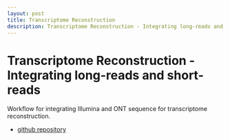 ```yaml
---
layout: post
title: Transcriptome Reconstruction
description: Transcriptome Reconstruction - Integrating long-reads and short-reads
---
```


# Transcriptome Reconstruction - Integrating long-reads and short-reads
Workflow for integrating Illumina and ONT sequence for transcriptome reconstruction.

* [github repository](https://github.com/gschettini/trancriptome_reconstruction_short_long_reads)
